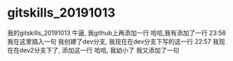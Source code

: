 # gitskills_20191013
我的gitskills_20191013
牛逼, 我github上再添加一行
哈哈,我有添加了一行
23:56 我在这里插入一句 我创建了dev分支, 我现在在dev分支下写的这一行 22:57 我现在在dev2分支下了, 添加这一行 哈哈, 我幼小了 我又添加了一句
